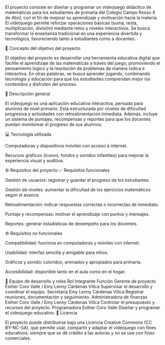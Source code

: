 El proyecto consiste en diseñar y programar un videojuego didáctico de matemáticas para los estudiantes de primaria del Colegio Campo Rosso 4 de Abril, con el fin de mejorar su aprendizaje y motivación hacia la materia.
El videojuego permite reforzar operaciones básicas (suma, resta, multiplicación, división) mediante retos y niveles interactivos. Se busca transformar la enseñanza tradicional en una experiencia divertida y tecnológica, favoreciendo tanto a estudiantes como a docentes.

🎯 Concepto del objetivo del proyecto

El objetivo del proyecto es desarrollar una herramienta educativa digital que facilite el aprendizaje de las matemáticas a través del juego, promoviendo el pensamiento lógico y la resolución de problemas de manera lúdica e interactiva.
En otras palabras, se busca aprender jugando, combinando tecnología y educación para que los estudiantes comprendan mejor los contenidos y disfruten del proceso.

📘 Descripción general

El videojuego es una aplicación educativa interactiva, pensada para alumnos de nivel primario. Está estructurada por niveles de dificultad progresiva y actividades con retroalimentación inmediata.
Además, incluye un sistema de puntajes, recompensas y reportes para que los docentes puedan monitorear el progreso de sus alumnos.

💻 Tecnología utilizada

Computadoras y dispositivos móviles con acceso a internet.

Recursos gráficos (íconos, fondos y sonidos infantiles) para mejorar la experiencia visual y auditiva.

⚙️ Requisitos del proyecto
✅ Requisitos funcionales

Gestión de usuarios: registrar y guardar el progreso de los estudiantes.

Gestión de niveles: aumentar la dificultad de los ejercicios matemáticos según el avance.

Retroalimentación: indicar respuestas correctas o incorrectas de inmediato.

Puntaje y recompensas: motivar el aprendizaje con puntos y mensajes.

Reportes: generar estadísticas de desempeño para los docentes.

⚙️ Requisitos no funcionales

Compatibilidad: funciona en computadoras y móviles con internet.

Usabilidad: interfaz sencilla y amigable para niños.

Gráficos y sonido: coloridos, animados y apropiados para primaria.

Accesibilidad: disponible tanto en el aula como en el hogar.

👥 Equipo de desarrollo y roles
Rol	Integrante	Función
Gerente de proyecto	Esther Coro Valle / Emy Lenny Cárdenas Villca	Supervisar el desarrollo y coordinar el equipo.
Secretaria	Emy Lenny Cárdenas Villca	Registrar reuniones, documentación y seguimiento.
Administradora de finanzas	Esther Coro Valle / Emy Lenny Cárdenas Villca	Controlar el presupuesto y recursos del proyecto.
Programadora	Esther Coro Valle	Diseñar y programar el videojuego educativo.
🪪 Licencia

El proyecto puede distribuirse bajo una Licencia Creative Commons (CC BY-NC-SA), que permite usar, compartir y adaptar el videojuego con fines educativos, siempre que se dé crédito a las autoras y no se use con fines comerciales.
